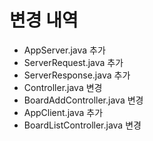 # 변경 내역
- AppServer.java 추가
- ServerRequest.java 추가
- ServerResponse.java 추가
- Controller.java 변경
- BoardAddController.java 변경
- AppClient.java 추가
- BoardListController.java 변경
